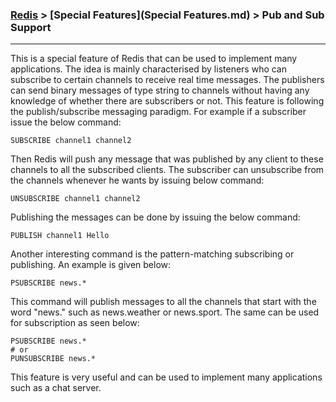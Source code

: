 


### [Redis](../Redis.md) > [Special Features](Special Features.md) > Pub and Sub Support
___


This is a special feature of Redis that can be used to implement many applications. The idea is mainly characterised by listeners who can subscribe to certain channels to receive real time messages. The publishers can send binary messages of type string to channels without having any knowledge of whether there are subscribers or not. This feature is following the publish/subscribe messaging paradigm. For example if a subscriber issue the below command:

````
SUBSCRIBE channel1 channel2
````

Then Redis will push any message that was published by any client to these channels to all the subscribed clients.  The subscriber can unsubscribe from the channels whenever he wants by issuing below command:

````
UNSUBSCRIBE channel1 channel2
````

Publishing the messages can be done by issuing the below command:

````
PUBLISH channel1 Hello
````


Another interesting command is the pattern-matching subscribing or publishing. An example is given below:


````
PSUBSCRIBE news.* 
````

This command will publish messages to all the channels that start with the word "news." such as news.weather or news.sport. The same can be used for subscription as seen below:

````
PSUBSCRIBE news.*
# or
PUNSUBSCRIBE news.*
````

This feature is very useful and can be used to implement many applications such as a chat server.

